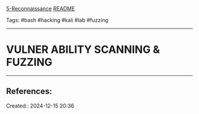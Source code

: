 [5-Reconnaissance](5-Reconnaissance.md) [README](Learning-Bash-Notes-Projects/README.md) 

Tags: #bash #hacking #kali #lab #fuzzing

___

# VULNER  ABILITY SCANNING & FUZZING


___
## References:

Created:: 2024-12-15 20:36